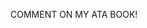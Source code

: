 COMMENT ON MY ATA BOOK!

<!---
Veeniria/Veeniria is a ✨ special ✨ repository because its `README.md` (this file) appears on your GitHub profile.
You can click the Preview link to take a look at your changes.
--->
